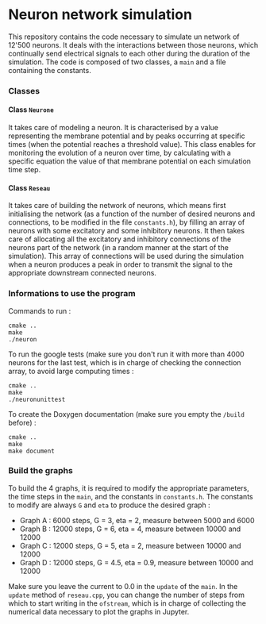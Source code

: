 # Neuron network simulation

This repository contains the code necessary to simulate un network of 12'500 neurons. It deals with the interactions between those neurons, which continually send electrical signals to each other during the duration of the simulation.
The code is composed of two classes, a <code>main</code> and a file containing the constants.

### Classes

#### Class <code>Neurone</code>

It takes care of modeling a neuron. It is characterised by a value representing the membrane potential and by peaks occurring at specific times (when the potential reaches a threshold value). 
This class enables for monitoring the evolution of a neuron over time, by calculating with a specific equation the value of that membrane potential on each simulation time step.

#### Class <code>Reseau</code>

It takes care of building the network of neurons, which means first initialising the network (as a function of the number of desired neurons and connections, to be modified in the file <code>constants.h</code>), by filling an array of neurons with some excitatory and some inhibitory neurons. It then takes care of allocating all the excitatory and inhibitory connections of the neurons part of the network (in a random manner at the start of the simulation). This array of connections will be used during the simulation when a neuron produces a peak in order to transmit the signal to the appropriate downstream connected neurons.

### Informations to use the program

Commands to run :

```
cmake ..
make
./neuron
```

To run the google tests (make sure you don't run it with more than 4000 neurons for the last test, which is in charge of checking the connection array, to avoid large computing times :

```
cmake ..
make
./neuronunittest
```

To create the <it>Doxygen</it> documentation (make sure you empty the <code>/build</code> before) :

```
cmake ..
make
make document
```

### Build the graphs

To build the 4 graphs, it is required to modify the appropriate parameters, the time steps in the <code>main</code>, and the constants in <code>constants.h</code>. The constants to modify are always <code>G</code> and <code>eta</code> to produce the desired graph :

- Graph A : 6000 steps, G = 3, eta = 2, measure between 5000 and 6000
- Graph B : 12000 steps, G = 6, eta = 4, measure between 10000 and 12000
- Graph C : 12000 steps, G = 5, eta = 2, measure between 10000 and 12000
- Graph D : 12000 steps, G = 4.5, eta = 0.9, measure between 10000 and 12000

Make sure you leave the current to 0.0 in the <code>update</code> of the <code>main</code>. In the <code>update</code> method of <code>reseau.cpp</code>, you can change the number of steps from which to start writing in the <code>ofstream</code>, which is in charge of collecting the numerical data necessary to plot the graphs in <it>Jupyter</it>.


